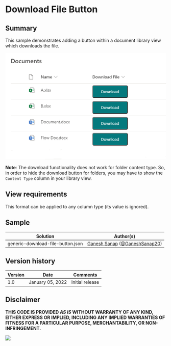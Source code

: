 # Download File Button

## Summary

This sample demonstrates adding a button within a document library view which downloads the file. 

![screenshot of the sample](./assets/screenshot.png)

**Note**: The download functionality does not work for folder content type. So, in order to hide the download button for folders, you may have to show the `Content Type` column in your library view.

## View requirements

This format can be applied to any column type (its value is ignored).

## Sample

Solution|Author(s)
--------|---------
generic-download-file-button.json | [Ganesh Sanap](https://github.com/ganesh-sanap) ([@GaneshSanap20](https://twitter.com/GaneshSanap20))

## Version history

Version |Date          |Comments
--------|--------------|--------------------------------
1.0     |January 05, 2022 |Initial release

## Disclaimer

**THIS CODE IS PROVIDED *AS IS* WITHOUT WARRANTY OF ANY KIND, EITHER EXPRESS OR IMPLIED, INCLUDING ANY IMPLIED WARRANTIES OF FITNESS FOR A PARTICULAR PURPOSE, MERCHANTABILITY, OR NON-INFRINGEMENT.**

<img src="https://pnptelemetry.azurewebsites.net/list-formatting/column-samples/generic-download-file-button" />
